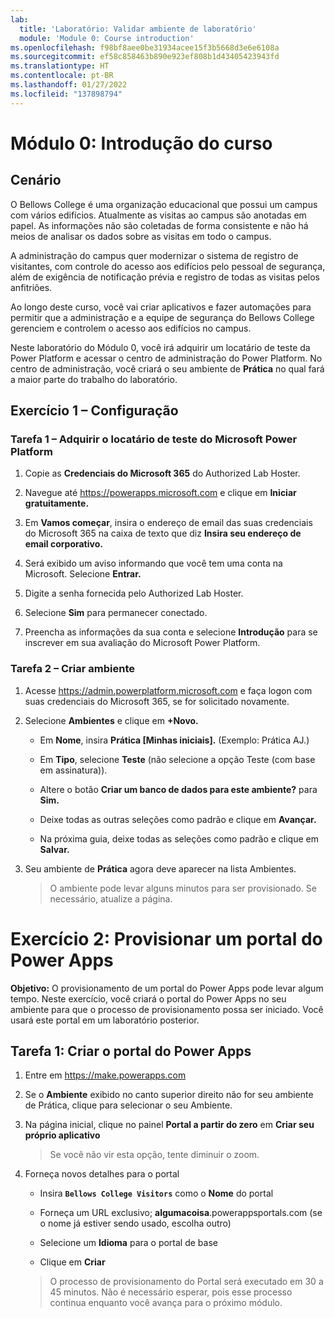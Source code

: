 ```yaml
---
lab:
  title: 'Laboratório: Validar ambiente de laboratório'
  module: 'Module 0: Course introduction'
ms.openlocfilehash: f98bf8aee0be31934acee15f3b5668d3e6e6108a
ms.sourcegitcommit: ef58c858463b890e923ef808b1d43405423943fd
ms.translationtype: HT
ms.contentlocale: pt-BR
ms.lasthandoff: 01/27/2022
ms.locfileid: "137898794"
---
```

<a name="module-0-course-introduction"></a>Módulo 0: Introdução do curso
=================================

<a name="scenario"></a>Cenário
--------

O Bellows College é uma organização educacional que possui um campus com vários edifícios. Atualmente as visitas ao campus são anotadas em papel. As informações não são coletadas de forma consistente e não há meios de analisar os dados sobre as visitas em todo o campus.

A administração do campus quer modernizar o sistema de registro de visitantes, com controle do acesso aos edifícios pelo pessoal de segurança, além de exigência de notificação prévia e registro de todas as visitas pelos anfitriões.

Ao longo deste curso, você vai criar aplicativos e fazer automações para permitir que a administração e a equipe de segurança do Bellows College gerenciem e controlem o acesso aos edifícios no campus.

Neste laboratório do Módulo 0, você irá adquirir um locatário de teste da Power Platform e acessar o centro de administração do Power Platform. No centro de administração, você criará o seu ambiente de **Prática** no qual fará a maior parte do trabalho do laboratório.

## <a name="exercise-1--setup"></a>Exercício 1 – Configuração

### <a name="task-1---acquire-your-microsoft-power-platform-trial-tenant"></a>Tarefa 1 – Adquirir o locatário de teste do Microsoft Power Platform

1. Copie as **Credenciais do Microsoft 365** do Authorized Lab Hoster.

2. Navegue até <https://powerapps.microsoft.com> e clique em **Iniciar gratuitamente.**

3. Em **Vamos começar**, insira o endereço de email das suas credenciais do Microsoft 365 na caixa de texto que diz **Insira seu endereço de email corporativo.**

4. Será exibido um aviso informando que você tem uma conta na Microsoft. Selecione **Entrar.**

5. Digite a senha fornecida pelo Authorized Lab Hoster. 

6. Selecione **Sim** para permanecer conectado.

7. Preencha as informações da sua conta e selecione **Introdução** para se inscrever em sua avaliação do Microsoft Power Platform.  

### <a name="task-2--create-environment"></a>Tarefa 2 – Criar ambiente

1. Acesse <https://admin.powerplatform.microsoft.com> e faça logon com suas credenciais do Microsoft 365, se for solicitado novamente.

2. Selecione **Ambientes** e clique em **+Novo.**

    - Em **Nome**, insira **Prática [Minhas iniciais].** (Exemplo: Prática AJ.)
    
    - Em **Tipo**, selecione **Teste** (não selecione a opção Teste (com base em assinatura)).
    
    - Altere o botão **Criar um banco de dados para este ambiente?** para **Sim.**
    
    - Deixe todas as outras seleções como padrão e clique em **Avançar.**
    
    - Na próxima guia, deixe todas as seleções como padrão e clique em **Salvar.**

3. Seu ambiente de **Prática** agora deve aparecer na lista Ambientes. 

    > O ambiente pode levar alguns minutos para ser provisionado. Se necessário, atualize a página.

# <a name="exercise-2-provision-a-power-apps-portal"></a>Exercício 2: Provisionar um portal do Power Apps

**Objetivo:** O provisionamento de um portal do Power Apps pode levar algum tempo. Neste exercício, você criará o portal do Power Apps no seu ambiente para que o processo de provisionamento possa ser iniciado. Você usará este portal em um laboratório posterior.

## <a name="task-1-create-power-apps-portal"></a>Tarefa 1: Criar o portal do Power Apps

1.  Entre em <https://make.powerapps.com>

2.  Se o **Ambiente** exibido no canto superior direito não for seu ambiente de Prática, clique para selecionar o seu Ambiente.

3.  Na página inicial, clique no painel **Portal a partir do zero** em **Criar seu próprio aplicativo**

    > Se você não vir esta opção, tente diminuir o zoom.

4.  Forneça novos detalhes para o portal

    -   Insira **```Bellows College Visitors```** como o **Nome** do portal

    -   Forneça um URL exclusivo; **algumacoisa**.powerappsportals.com (se o nome já estiver sendo usado, escolha outro)

    -   Selecione um **Idioma** para o portal de base

    -   Clique em **Criar**

    > O processo de provisionamento do Portal será executado em 30 a 45 minutos. Não é necessário esperar, pois esse processo continua enquanto você avança para o próximo módulo.
